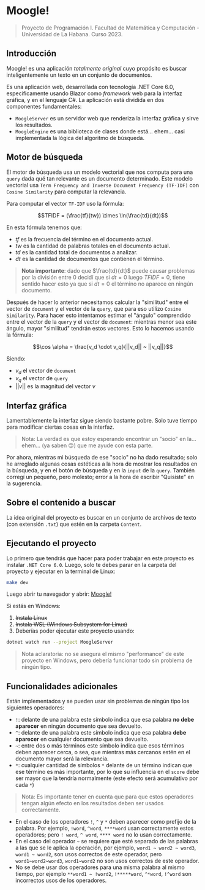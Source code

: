 # Moogle!

> Proyecto de Programación I.
> Facultad de Matemática y Computación - Universidad de La Habana.
> Curso 2023.

## Introducción

Moogle! es una aplicación *totalmente original* cuyo propósito es buscar inteligentemente un texto en un conjunto de documentos.

Es una aplicación web, desarrollada con tecnología .NET Core 6.0, específicamente usando Blazor como *framework* web para la interfaz gráfica, y en el lenguaje C#.
La aplicación está dividida en dos componentes fundamentales:

- `MoogleServer` es un servidor web que renderiza la interfaz gráfica y sirve los resultados.
- `MoogleEngine` es una biblioteca de clases donde está... ehem... casi implementada la lógica del algoritmo de búsqueda.

## Motor de búsqueda

El motor de búsqueda usa un modelo vectorial que nos computa para una `query` dada qué tan relevante es un documento determinado. Este modelo vectorial usa `Term Frequency and Inverse Document Frequency (TF-IDF)` con `Cosine Similarity` para computar la relevancia. 

Para computar el vector `TF-IDF` uso la fórmula:

$$TFIDF = (\frac{tf}{tw}) \times \ln(\frac{td}{dt})$$

En esta fórmula tenemos que:
 * $tf$ es la frecuencia del término en el documento actual.
 * $tw$ es la cantidad de palabras totales en el documento actual.
 * $td$ es la cantidad total de documentos a analizar.
 * $dt$ es la cantidad de documentos que contienen el término.

> **Nota importante**: dado que $\frac{td}{dt}$ puede causar problemas por la división entre $0$ decidí que si $dt = 0$ luego $TFIDF = 0$, tiene sentido hacer esto ya que si $dt = 0$ el término no aparece en ningún documento.

Después de hacer lo anterior necesitamos calcular la "similitud" entre el vector de `document` y el vector de la `query`, que para eso utilizo `Cosine Similarity`. 
Para hacer esto intentamos estimar el "ángulo" comprendido entre el vector de la `query` y el vector de `document`: mientras menor sea este ángulo, mayor "similitud" tendrán estos vectores. Esto lo hacemos usando la fórmula:

$$\cos \alpha = \frac{v_d \cdot v_q}{||v_d|| ~ ||v_q||}$$

Siendo:
 * $v_d$ el vector de `document`
 * $v_q$ el vector de `query`
 * $||v||$ es la magnitud del vector $v$

## Interfaz gráfica

Lamentablemente la interfaz sigue siendo bastante pobre. Solo tuve tiempo para modificar ciertas cosas en la interfaz. 

> Nota: La verdad es que estoy esperando encontrar un "socio" en la... ehem... (ya saben 🙃) que me ayude con esta parte.

Por ahora, mientras mi búsqueda de ese "socio" no ha dado resultado; solo he arreglado algunas cosas estéticas a la hora de mostrar los resultados en la búsqueda, y en el botón de búsqueda y en la `input` de la `query`. También corregí un pequeño, pero molesto; error a la hora de escribir "Quisiste" en la sugerencia.

## Sobre el contenido a buscar

La idea original del proyecto es buscar en un conjunto de archivos de texto (con extensión `.txt`) que estén en la carpeta `Content`.

## Ejecutando el proyecto

Lo primero que tendrás que hacer para poder trabajar en este proyecto es instalar `.NET Core 6.0`. Luego, solo te debes parar en la carpeta del proyecto y ejecutar en la terminal de Linux:

```bash
make dev
```

Luego abrir tu navegador y abrir: [Moogle!](http://localhost:5000)

Si estás en Windows:
 1. ~~Instala Linux~~
 2. ~~Instala WSL (Windows Subsystem for Linux)~~
 3. Deberías poder ejecutar este proyecto usando: 
 
 ```bash
 dotnet watch run --project MoogleServer
 ```
 
> Nota aclaratoria: no se asegura el mismo "performance" de este proyecto en Windows, pero debería funcionar todo sin problema de ningún tipo.

## Funcionalidades adicionales

Están implementados y se pueden usar sin problemas de ningún tipo los siguientes operadores:

 * `!`: delante de una palabra este símbolo indica que esa palabra **no debe aparecer** en ningún documento que sea devuelto.
 * `^`: delante de una palabra este símbolo indica que esa palabra **debe aparecer** en cualquier documento que sea devuelto.
 * `~`: entre dos o más términos este símbolo indica que esos términos deben aparecer cerca, o sea, que mientras más cercanos estén en el documento mayor será la relevancia.
 * `*`: cualquier cantidad de símbolos `*` delante de un término indican que ese término es más importante, por lo que su influencia en el `score` debe ser mayor que la tendría normalmente (este efecto será acumulativo por cada `*`)
 
> Nota: Es importante tener en cuenta que para que estos operadores tengan algún efecto en los resultados deben ser usados correctamente. 

 * En el caso de los operadores `!`, `^` y `*` deben aparecer como prefijo de la palabra. Por ejemplo, `!word`, `^word`, `****word` usan correctamente estos operadores; pero `! word`, `^ word`, `**** word` no lo usan correctamente.
 * En el caso del operador `~` se requiere que esté separado de las palabras a las que se le aplica la operación, por ejemplo, `word1 ~ word2 ~ word3`, `word1 ~ word2`, son usos correctos de este operador, pero `word1~word2~word3`, `word1~word2` no son usos correctos de este operador. 
 * No se debe usar dos operadores para una misma palabra al mismo tiempo, por ejemplo `**word1 ~ !word2`, `!*****word`, `^*word`, `!^word` son incorrectos usos de los operadores.